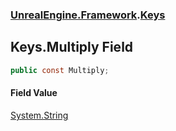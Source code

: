### [UnrealEngine.Framework](./UnrealEngine-Framework.md 'UnrealEngine.Framework').[Keys](./Keys.md 'UnrealEngine.Framework.Keys')
## Keys.Multiply Field
  
```csharp
public const Multiply;
```
#### Field Value
[System.String](https://docs.microsoft.com/en-us/dotnet/api/System.String 'System.String')  
